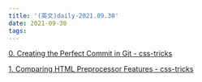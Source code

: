 ```yaml
---
title: '(英文)daily-2021.09.30'
date: 2021-09-30
tags:
---
```


[0. Creating the Perfect Commit in Git - css-tricks](https://css-tricks.com/creating-the-perfect-commit-in-git/)

[1. Comparing HTML Preprocessor Features - css-tricks](https://css-tricks.com/comparing-html-preprocessor-features/)